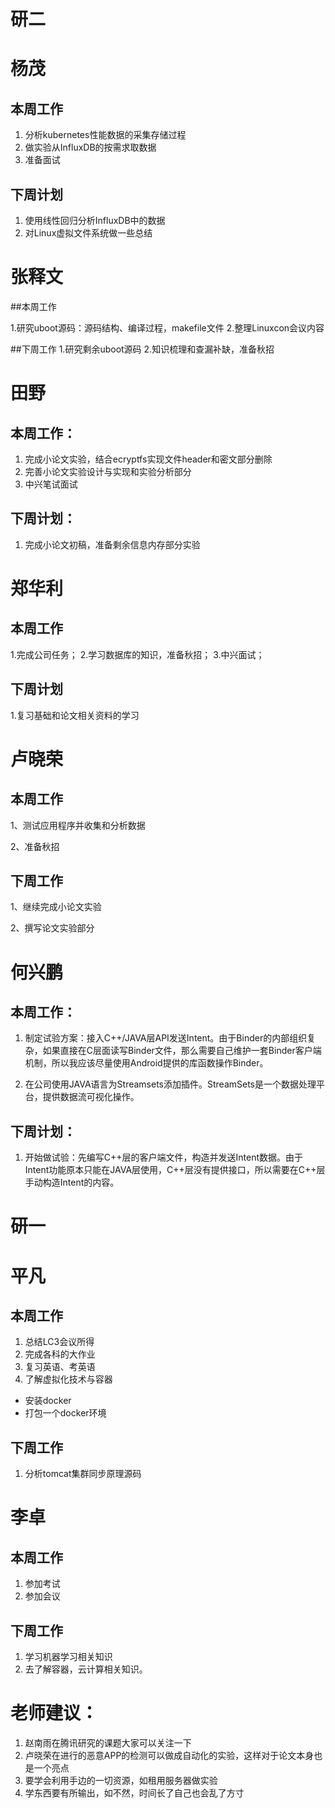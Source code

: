 ﻿# 研二
# 杨茂
## 本周工作
1. 分析kubernetes性能数据的采集存储过程
2. 做实验从InfluxDB的按需求取数据
3. 准备面试
## 下周计划
1. 使用线性回归分析InfluxDB中的数据
2. 对Linux虚拟文件系统做一些总结

# 张释文
##本周工作

1.研究uboot源码：源码结构、编译过程，makefile文件
2.整理Linuxcon会议内容

##下周工作
1.研究剩余uboot源码
2.知识梳理和查漏补缺，准备秋招

# 田野
## 本周工作：
1. 完成小论文实验，结合ecryptfs实现文件header和密文部分删除   
2. 完善小论文实验设计与实现和实验分析部分   
3. 中兴笔试面试
## 下周计划：
1. 完成小论文初稿，准备剩余信息内存部分实验

# 郑华利
## 本周工作
1.完成公司任务； 
2.学习数据库的知识，准备秋招； 
3.中兴面试； 
## 下周计划
1.复习基础和论文相关资料的学习 

# 卢晓荣
## 本周工作

1、测试应用程序并收集和分析数据

2、准备秋招

## 下周工作

1、继续完成小论文实验

2、撰写论文实验部分

# 何兴鹏
## 本周工作：

1. 制定试验方案：接入C++/JAVA层API发送Intent。由于Binder的内部组织复杂，如果直接在C层面读写Binder文件，那么需要自己维护一套Binder客户端机制，所以我应该尽量使用Android提供的库函数操作Binder。

2. 在公司使用JAVA语言为Streamsets添加插件。StreamSets是一个数据处理平台，提供数据流可视化操作。

## 下周计划：

1. 开始做试验：先编写C++层的客户端文件，构造并发送Intent数据。由于Intent功能原本只能在JAVA层使用，C++层没有提供接口，所以需要在C++层手动构造Intent的内容。



# 研一
# 平凡
## 本周工作
1. 总结LC3会议所得
2. 完成各科的大作业
3. 复习英语、考英语
4. 了解虚拟化技术与容器
- 安装docker
- 打包一个docker环境
## 下周工作
1. 分析tomcat集群同步原理源码

# 李卓
## 本周工作
1. 参加考试
2. 参加会议

## 下周工作
1. 学习机器学习相关知识
2. 去了解容器，云计算相关知识。

# 老师建议：

1. 赵南雨在腾讯研究的课题大家可以关注一下 
2. 卢晓荣在进行的恶意APP的检测可以做成自动化的实验，这样对于论文本身也是一个亮点 
3. 要学会利用手边的一切资源，如租用服务器做实验 
4. 学东西要有所输出，如不然，时间长了自己也会乱了方寸